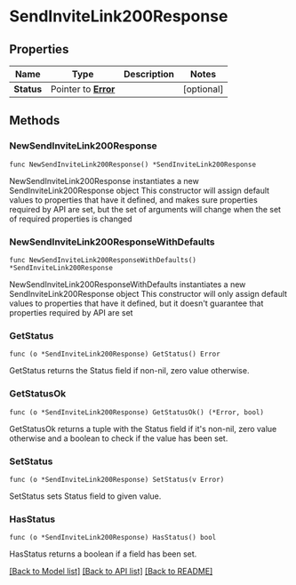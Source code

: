 # SendInviteLink200Response

## Properties

Name | Type | Description | Notes
------------ | ------------- | ------------- | -------------
**Status** | Pointer to [**Error**](Error.md) |  | [optional] 

## Methods

### NewSendInviteLink200Response

`func NewSendInviteLink200Response() *SendInviteLink200Response`

NewSendInviteLink200Response instantiates a new SendInviteLink200Response object
This constructor will assign default values to properties that have it defined,
and makes sure properties required by API are set, but the set of arguments
will change when the set of required properties is changed

### NewSendInviteLink200ResponseWithDefaults

`func NewSendInviteLink200ResponseWithDefaults() *SendInviteLink200Response`

NewSendInviteLink200ResponseWithDefaults instantiates a new SendInviteLink200Response object
This constructor will only assign default values to properties that have it defined,
but it doesn't guarantee that properties required by API are set

### GetStatus

`func (o *SendInviteLink200Response) GetStatus() Error`

GetStatus returns the Status field if non-nil, zero value otherwise.

### GetStatusOk

`func (o *SendInviteLink200Response) GetStatusOk() (*Error, bool)`

GetStatusOk returns a tuple with the Status field if it's non-nil, zero value otherwise
and a boolean to check if the value has been set.

### SetStatus

`func (o *SendInviteLink200Response) SetStatus(v Error)`

SetStatus sets Status field to given value.

### HasStatus

`func (o *SendInviteLink200Response) HasStatus() bool`

HasStatus returns a boolean if a field has been set.


[[Back to Model list]](../README.md#documentation-for-models) [[Back to API list]](../README.md#documentation-for-api-endpoints) [[Back to README]](../README.md)


